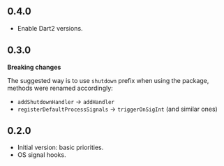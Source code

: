 ## 0.4.0

- Enable Dart2 versions.

## 0.3.0

**Breaking changes**

The suggested way is to use `shutdown` prefix when using the package, methods were renamed accordingly:

  - `addShutdownHandler` -> `addHandler`
  - `registerDefaultProcessSignals` -> `triggerOnSigInt` (and similar ones)

## 0.2.0

- Initial version: basic priorities.
- OS signal hooks.
